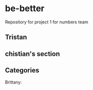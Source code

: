 # be-better
Repository for project 1 for numbers team


## Tristan

## chistian's section





## Categories
Brittany: 